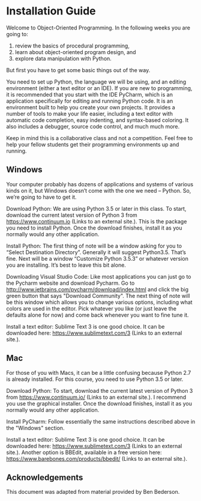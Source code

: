 # Installation Guide

Welcome to Object-Oriented Programming. In the following weeks you are going to: 

1. review the basics of procedural programming,
1. learn about object-oriented program design, and
1. explore data manipulation with Python.

But first you have to get some basic things out of the way.

You need to set up Python, the language we will be using, and an editing environment (either a text editor or an IDE).  If you are new to programming, it is recommended that you start with the IDE PyCharm, which is an application specifically for editing and running Python code. It is an environment built to help you create your own projects. It provides a number of tools to make your life easier, including a text editor with automatic code completion, easy indenting, and syntax-based coloring. It also includes a debugger, source code control, and much much more.

Keep in mind this is a collaborative class and not a competition. Feel free to help your fellow students get their programming environments up and running.

## Windows

Your computer probably has dozens of applications and systems of various kinds on it, but Windows doesn’t come with the one we need – Python. So, we’re going to have to get it.

Download Python: We are using Python 3.5 or later in this class. To start, download the current latest version of Python 3 from https://www.continuum.io (Links to an external site.). This is the package you need to install Python. Once the download finishes, install it as you normally would any other application.

Install Python: The first thing of note will be a window asking for you to “Select Destination Directory”. Generally it will suggest Python3.5. That’s fine. Next will be a window “Customize Python 3.5.3” or whatever version you are installing. It’s best to leave this bit alone.

Downloading Visual Studio Code: Like most applications you can just go to the Pycharm website and download Pycharm. Go to http://www.jetbrains.com/pycharm/download/index.html and click the big green button that says "Download Community".  The next thing of note will be this window which allows you to change various options, including what colors are used in the editor. Pick whatever you like (or just leave the defaults alone for now) and come back whenever you want to fine tune it.

Install a text editor: Sublime Text 3 is one good choice. It can be downloaded here: https://www.sublimetext.com/3 (Links to an external site.). 

## Mac 

For those of you with Macs, it can be a little confusing because Python 2.7 is already installed. For this course, you need to use Python 3.5 or later.

Download Python: To start, download the current latest version of Python 3 from https://www.continuum.io/ (Links to an external site.). I recommend you use the graphical installer. Once the download finishes, install it as you normally would any other application.

Install PyCharm: Follow essentially the same instructions described above in the "Windows" section.

Install a text editor: Sublime Text 3 is one good choice. It can be downloaded here: https://www.sublimetext.com/3 (Links to an external site.). Another option is BBEdit, available in a free version here: https://www.barebones.com/products/bbedit/ (Links to an external site.). 

## Acknowledgements 

This document was adapted from material provided by Ben Bederson.
